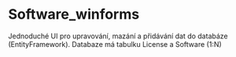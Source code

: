 # Software_winforms

Jednoduché UI pro upravování, mazání a přidávání dat do databáze (EntityFramework). Databaze má tabulku License a Software (1:N)



